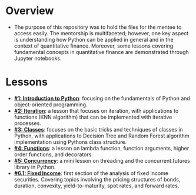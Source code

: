 # Overview
- The purpose of this repository was to hold the files for the mentee to access easily. The mentorship is multifaceted; however, one key aspect is understanding how Python can be applied in general and in the context of quantitative finance. Moreover, some lessons covering fundamental concepts in quantitative finance are demonstrated through Jupyter notebooks.

# Lessons
- [**#1: Introduction to Python**](https://github.com/henrycosentino/quant_mentorship/blob/main/Lessons/1_introduction.ipynb): focusing on the fundamentals of Python and object-oriented programming.
- [**#2: Iteration**](https://github.com/henrycosentino/quant_mentorship/blob/main/Lessons/2_iteration.ipynb): a lesson that focuses on iteration, with applications to functions (KNN algorithm) that can be implemented with iterative processes.
- [**#3: Classes**](https://github.com/henrycosentino/quant_mentorship/blob/main/Lessons/3_classes.ipynb): focuses on the basic tricks and techniques of classes in Python, with applications to Decision Tree and Random Forest algorithm implementation using Pythons class structure.
- [**#4: Functions**](https://github.com/henrycosentino/quant_mentorship/blob/main/Lessons/4_functions.ipynb): a lesson on lambda function, function arguments, higher order functions, and decorators.
- [**#5: Concurrency**](https://github.com/henrycosentino/quant_mentorship/blob/main/Lessons/5_concurrency.ipynb): a mini lesson on threading and the concurrent.futures library in Python.
- [**#6.1: Fixed Income**](https://github.com/henrycosentino/quant_mentorship/blob/main/Lessons/6.1_fixed_income.ipynb): first section of the analysis of fixed income securities. Covering topics involving the pricing structures of bonds, duration, convexity, yield-to-maturity, spot rates, and forward rates.